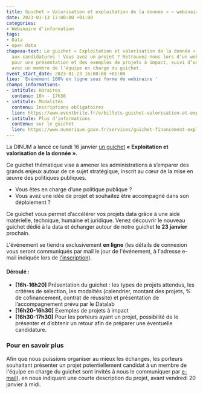 ```yaml
---
title: Guichet « Valorisation et exploitation de la donnée » – webinaire d’information
date: 2023-01-13 17:00:00 +01:00
categories:
- Webinaire d'information
tags:
- Data
- open data
chapeau-text: Le guichet « Exploitation et valorisation de la donnée » est ouvert
  aux candidatures ! Vous avez un projet ? Retrouvez-nous lors d’un webinaire d’information
  pour une présentation et des exemples de projets à impact, suivi d’un temps d’échange
  avec un membre de l'équipe en charge du guichet.
event_start_date: 2023-01-23 16:00:00 +01:00
lieu: 'Evénement 100% en ligne sous forme de webinaire '
champs_informations:
- intitule: Horaires
  contenu: 16h - 17h30
- intitule: Modalités
  contenu: Inscriptions obligatoires
  lien: https://www.eventbrite.fr/e/billets-guichet-valorisation-et-exploitation-de-la-donnee-webinaire-dinformation-516614867977
- intitule: Plus d'informations
  contenu: sur le guichet
  lien: https://www.numerique.gouv.fr/services/guichet-financement-exploitation-valorisation-des-donnees/
---
```


La DINUM a lancé ce lundi 16 janvier [un guichet](https://www.numerique.gouv.fr/services/guichet-financement-exploitation-valorisation-des-donnees/) **« Exploitation et valorisation de la donnée »**.

Ce guichet thématique vise à amener les administrations à s’emparer des grands enjeux autour de ce sujet stratégique, inscrit au cœur de la mise en œuvre des politiques publiques. 

* Vous êtes en charge d’une politique publique ?
* Vous avez une idée de projet et souhaitez être accompagné dans son déploiement ?

Ce guichet vous permet d’accélérer vos projets data grâce à une aide matérielle, technique, humaine et juridique. Venez découvrir le nouveau guichet dédié à la data et échanger autour de notre guichet **le 23 janvier** prochain.

L'événement se tiendra exclusivement **en ligne** (les détails de connexion vous seront communiqués par mail le jour de l'événement, à l'adresse e-mail indiquée lors de [l'inscription](https://www.eventbrite.fr/e/billets-guichet-valorisation-et-exploitation-de-la-donnee-webinaire-dinformation-516614867977)).

#### Déroulé :
* **[16h-16h20]** Présentation du guichet : les types de projets attendus, les critères de sélection, les modalités (calendrier, montant des projets, % de cofinancement, contrat de réussite) et présentation de l’accompagnement prévu par le Datalab 
* **[16h20-16h30]** Exemples de projets à impact
* **[16h30-17h30]** Pour les porteurs ayant un projet, possibilité de le présenter et d’obtenir un retour afin de préparer une éventuelle candidature.

<div class="encadre noir"> <h3>Pour en savoir plus</h3> <p>Afin que nous puissions organiser au mieux les échanges, les porteurs souhaitant présenter un projet potentiellement candidat à un membre de l'équipe en charge du guichet sont invités à nous le communiquer par  
<a href="mailto:guichet-data@data.gouv.fr ">e-mail</a>), en nous indiquant une courte description du projet, avant vendredi 20 janvier à midi.</p> </div>